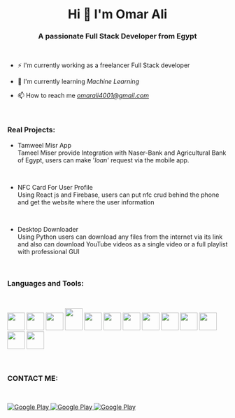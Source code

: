 <h1 align="center">Hi 👋 I'm Omar Ali</h1>
 <h3 align="center">A passionate Full Stack Developer from Egypt</h3>
<br>

- ⚡ I'm currently working as a freelancer Full Stack developer

- 🌱 I'm currently learning *Machine Learning*
- 📫 How to reach me *omarali4001@gmail.com*
<br>

<h3 align="left">Real Projects:</h3>

- Tamweel Misr App <br>
Tameel Miser provide Integration with Naser-Bank and Agricultural Bank of Egypt, users can make '*loan*' request via the mobile app.
<br>


- NFC Card For User Profile<br>
Using React js and Firebase, users can put nfc crud behind the phone and get the website where the user information
<br>

- Desktop Downloader<br>
Using Python users can download any files from the internet via its link and also can download YouTube videos as a single video or a full playlist with professional GUI
<br>

<h3 align="left">Languages and Tools:</h3>
<br>

<p align='left'>
<img src="https://brandslogos.com/wp-content/uploads/images/large/arduino-logo-1.png" width="40" height="40">
<img src="https://upload.wikimedia.org/wikipedia/commons/thumb/c/c3/Python-logo-notext.svg/1869px-Python-logo-notext.svg.png" width="40" height="40">
<img src="https://cdn.icon-icons.com/icons2/2107/PNG/512/file_type_vscode_icon_130084.png" width="40" height="40">
<img src="https://1.bp.blogspot.com/-LgTa-xDiknI/X4EflN56boI/AAAAAAAAPuk/24YyKnqiGkwRS9-_9suPKkfsAwO4wHYEgCLcBGAsYHQ/s0/image9.png" width="40" height="50">
<img src="https://nextsoftware.io/files/images/logos/main/reactjs-logo.png" width="40" height="40">
<img src="https://cdn.freebiesupply.com/logos/large/2x/firebase-1-logo-png-transparent.png" width="40" height="40">
<img src="https://upload.wikimedia.org/wikipedia/commons/thumb/1/18/ISO_C%2B%2B_Logo.svg/1822px-ISO_C%2B%2B_Logo.svg.png" width="40" height="40">
<img src="https://www.logo.wine/a/logo/Linux/Linux-Logo.wine.svg" width="40" height="40">
<img src="https://pngimg.com/uploads/mysql/mysql_PNG23.png" width="40" height="40">
<img src="https://upload.wikimedia.org/wikipedia/commons/thumb/2/27/PHP-logo.svg/2560px-PHP-logo.svg.png" width="40" height="40">
<img src="https://cdn-icons-png.flaticon.com/512/6119/6119533.png" width="40" height="40">
<img src="https://upload.wikimedia.org/wikipedia/fr/thumb/3/3b/Raspberry_Pi_logo.svg/1200px-Raspberry_Pi_logo.svg.png" width="40" height="40">
<img src="https://www.9and9.com/image/webrtc.png" width="40" height="40">
</p>


<br>
<!-- Start Section Contact Me -->
<h3> CONTACT ME:</h3>
<br>

<p>
  <a href="https://www.facebook.com/profile.php?id=100010820747904" target="_blank">
    <img alt="Google Play" src="https://img.shields.io/badge/Facebook-4267B2.svg?style=for-the-badge&logo=facebook&logoColor=white" />
  </a> 
  <a href="http://Wa.me/201004753538" target="_blank">
    <img alt="Google Play" src="https://img.shields.io/badge/whatsapp-128C7E.svg?style=for-the-badge&logo=whatsapp&logoColor=white" />
  </a> 
  <a href="https://www.linkedin.com/in/omar-ali-290170209/" target="_blank">
    <img alt="Google Play" src="https://img.shields.io/badge/linkedin-0077b5.svg?style=for-the-badge&logo=linkedin&logoColor=white" />
  </a> 
<p>
<!-- End Section Contact Me -->
